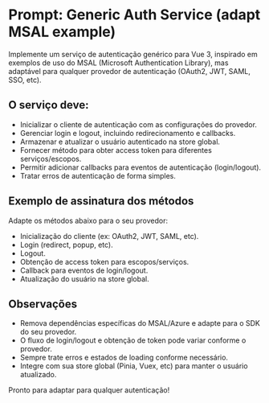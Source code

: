 # Prompt: Generic Auth Service (adapt MSAL example)

Implemente um serviço de autenticação genérico para Vue 3, inspirado em exemplos de uso do MSAL (Microsoft Authentication Library), mas adaptável para qualquer provedor de autenticação (OAuth2, JWT, SAML, SSO, etc).

## O serviço deve:

- Inicializar o cliente de autenticação com as configurações do provedor.
- Gerenciar login e logout, incluindo redirecionamento e callbacks.
- Armazenar e atualizar o usuário autenticado na store global.
- Fornecer método para obter access token para diferentes serviços/escopos.
- Permitir adicionar callbacks para eventos de autenticação (login/logout).
- Tratar erros de autenticação de forma simples.

## Exemplo de assinatura dos métodos

Adapte os métodos abaixo para o seu provedor:

- Inicialização do cliente (ex: OAuth2, JWT, SAML, etc).
- Login (redirect, popup, etc).
- Logout.
- Obtenção de access token para escopos/serviços.
- Callback para eventos de login/logout.
- Atualização do usuário na store global.

## Observações

- Remova dependências específicas do MSAL/Azure e adapte para o SDK do seu provedor.
- O fluxo de login/logout e obtenção de token pode variar conforme o provedor.
- Sempre trate erros e estados de loading conforme necessário.
- Integre com sua store global (Pinia, Vuex, etc) para manter o usuário atualizado.

Pronto para adaptar para qualquer autenticação!
